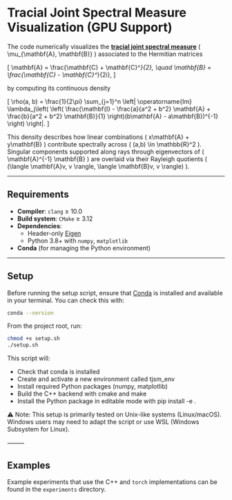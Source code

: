 # Tracial Joint Spectral Measure Visualization (GPU Support)

The code numerically visualizes the **[tracial joint spectral measure](https://arxiv.org/pdf/2310.03227)** \( \mu_{\mathbf{A}, \mathbf{B}} \) associated to the Hermitian matrices  

\[
\mathbf{A} = \frac{\mathbf{C} + \mathbf{C}^*}{2}, \quad \mathbf{B} = \frac{\mathbf{C} - \mathbf{C}^*}{2i},
\]

by computing its continuous density  

\[
\rho(a, b) = \frac{1}{2\pi} \sum_{j=1}^n \left| \operatorname{Im} \lambda_j\left( \left( \frac{\mathbf{I} - \frac{a}{a^2 + b^2} \mathbf{A} + \frac{b}{a^2 + b^2} \mathbf{B}}{1} \right)(b\mathbf{A} - a\mathbf{B})^{-1} \right) \right|.
\]

This density describes how linear combinations \( x\mathbf{A} + y\mathbf{B} \) contribute spectrally across \( (a,b) \in \mathbb{R}^2 \). Singular components supported along rays through eigenvectors of \( \mathbf{A}^{-1} \mathbf{B} \) are overlaid via their Rayleigh quotients \( (\langle \mathbf{A}v, v \rangle, \langle \mathbf{B}v, v \rangle) \).

---

## Requirements

- **Compiler**: `clang` ≥ 10.0  
- **Build system**: `CMake` ≥ 3.12  
- **Dependencies**:  
  - Header-only [Eigen](https://eigen.tuxfamily.org/)  
  - Python 3.8+ with `numpy`, `matplotlib`  
- **Conda** (for managing the Python environment)

---

## Setup

Before running the setup script, ensure that [Conda](https://docs.conda.io/en/latest/miniconda.html) is installed and available in your terminal. You can check this with:

```bash
conda --version
```

From the project root, run:
```bash
chmod +x setup.sh
./setup.sh
```
This script will:
- Check that conda is installed
- Create and activate a new environment called tjsm_env
- Install required Python packages (numpy, matplotlib)
- Build the C++ backend with cmake and make
- Install the Python package in editable mode with pip install -e .

⚠️ Note: This setup is primarily tested on Unix-like systems (Linux/macOS). Windows users may need to adapt the script or use WSL (Windows Subsystem for Linux).

⸻
## Examples
Example experiments that use the C++ and `torch` implementations can be found in the `experiments` directory.
